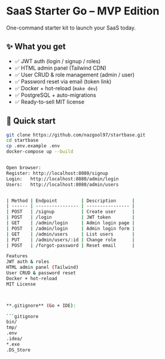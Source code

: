 # SaaS Starter Go – MVP Edition

One-command starter kit to launch your SaaS today.

## ✨ What you get

- ✅ JWT auth (login / signup / roles)  
- ✅ HTML admin panel (Tailwind CDN)  
- ✅ User CRUD & role management (admin / user)  
- ✅ Password reset via email (token link)  
- ✅ Docker + hot-reload (`make dev`)  
- ✅ PostgreSQL + auto-migrations  
- ✅ Ready-to-sell MIT license  

## 🚀 Quick start

```bash
git clone https://github.com/nazgool97/startbase.git
cd startbase
cp .env.example .env
docker-compose up --build


Open browser:
Register: http://localhost:8080/signup
Login:   http://localhost:8080/admin/login
Users:   http://localhost:8080/admin/users


| Method | Endpoint         | Description      |
| ------ | ---------------- | ---------------- |
| POST   | /signup          | Create user      |
| POST   | /login           | JWT token        |
| GET    | /admin/login     | Admin login page |
| POST   | /admin/login     | Admin login form |
| GET    | /admin/users     | List users       |
| PUT    | /admin/users/:id | Change role      |
| POST   | /forgot-password | Reset email      |

Features
JWT auth & roles
HTML admin panel (Tailwind)
User CRUD & password reset
Docker + hot-reload
MIT License



**.gitignore** (Go + IDE):

```gitignore
bin/
tmp/
.env
.idea/
*.exe
.DS_Store
